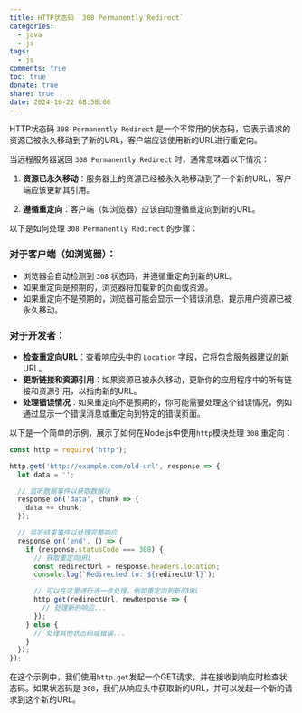 ```yaml
---
title: HTTP状态码 `308 Permanently Redirect`
categories:
  - java
  - js
tags:
  - js
comments: true
toc: true
donate: true
share: true
date: 2024-10-22 08:58:08
---
```

HTTP状态码 `308 Permanently Redirect` 是一个不常用的状态码，它表示请求的资源已被永久移动到了新的URL，客户端应该使用新的URL进行重定向。

当远程服务器返回 `308 Permanently Redirect` 时，通常意味着以下情况：

1. **资源已永久移动**：服务器上的资源已经被永久地移动到了一个新的URL，客户端应该更新其引用。

2. **遵循重定向**：客户端（如浏览器）应该自动遵循重定向到新的URL。

以下是如何处理 `308 Permanently Redirect` 的步骤：

### 对于客户端（如浏览器）：

- 浏览器会自动检测到 `308` 状态码，并遵循重定向到新的URL。
- 如果重定向是预期的，浏览器将加载新的页面或资源。
- 如果重定向不是预期的，浏览器可能会显示一个错误消息，提示用户资源已被永久移动。

### 对于开发者：

- **检查重定向URL**：查看响应头中的 `Location` 字段，它将包含服务器建议的新URL。
- **更新链接和资源引用**：如果资源已被永久移动，更新你的应用程序中的所有链接和资源引用，以指向新的URL。
- **处理错误情况**：如果重定向不是预期的，你可能需要处理这个错误情况，例如通过显示一个错误消息或重定向到特定的错误页面。

以下是一个简单的示例，展示了如何在Node.js中使用`http`模块处理 `308` 重定向：

```javascript
const http = require('http');

http.get('http://example.com/old-url', response => {
  let data = '';

  // 监听数据事件以获取数据块
  response.on('data', chunk => {
    data += chunk;
  });

  // 监听结束事件以处理完整响应
  response.on('end', () => {
    if (response.statusCode === 308) {
      // 获取重定向URL
      const redirectUrl = response.headers.location;
      console.log(`Redirected to: ${redirectUrl}`);

      // 可以在这里进行进一步处理，例如重定向到新的URL
      http.get(redirectUrl, newResponse => {
        // 处理新的响应...
      });
    } else {
      // 处理其他状态码或错误...
    }
  });
});
```

在这个示例中，我们使用`http.get`发起一个GET请求，并在接收到响应时检查状态码。如果状态码是 `308`，我们从响应头中获取新的URL，并可以发起一个新的请求到这个新的URL。
